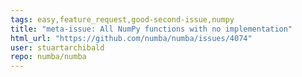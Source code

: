 ```yaml
---
tags: easy,feature_request,good-second-issue,numpy
title: "meta-issue: All NumPy functions with no implementation"
html_url: "https://github.com/numba/numba/issues/4074"
user: stuartarchibald
repo: numba/numba
---
```


